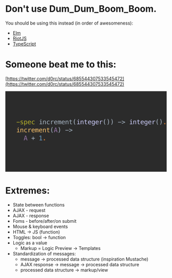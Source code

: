 
Don't use Dum\_Dum\_Boom\_Boom.
=================================

You should be using this instead (in order of awesomeness):
  * [Elm](http://elm-lang.org)
  * [RiotJS](https://muut.com/riotjs/)
  * [TypeScript](http://www.typescriptlang.org/)



Someone beat me to this:
=========================

[https://twitter.com/d0rc/status/685544307533545472](https://twitter.com/d0rc/status/685544307533545472)

![Example in erlang](./docs/CYJSUDfWcAU9dVQ.png?raw=true)


Extremes:
=========

* State between functions
* AJAX - request
* AJAX - response
* Foms - before/after/on submit
* Mouse & keyboard events
* HTML -> JS (function)
* Toggles: bool -> function
* Logic as a value
  * Markup = Logic Preview -> Templates
* Standardization of messages:
  * message -> processed data structure (inspiration Mustache)
  * AJAX response -> message -> processed data structure
  * processed data structure -> markup/view


